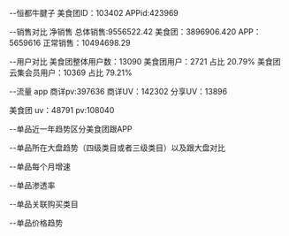 --恒都牛腱子
美食团ID：103402
APPid:423969

--销售对比
净销售
总体销售:9556522.42
美食团：3896906.420
APP：5659616
正常销售：10494698.29

--用户对比
美食团整体用户数：13090
美食团用户：2721  占比  20.79%
美食团云集会员用户：10369 占比 79.21%

--流量
app 商详pv:397636
    商详UV：142302
    分享UV：13896

美食团 uv：48791
      pv:108040
      

--单品近一年趋势区分美食团跟APP


--单品所在大盘趋势（四级类目或者三级类目）以及跟大盘对比


--单品每个月增速


--单品渗透率

--单品关联购买类目

--单品价格趋势
